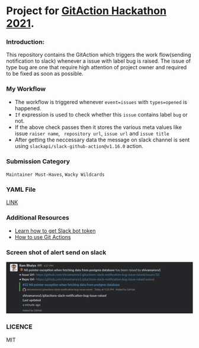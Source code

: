 # Project for [GitAction Hackathon 2021](https://dev.to/devteam/join-us-for-the-2021-github-actions-hackathon-on-dev-4hn4).

### Introduction:
This repository contains the GitAction which triggers the work flow(sending notification to slack) whenever a issue with label bug is raised. The issue of type bug are one that require high attention of project owner and required to be fixed as soon as possible.

### My Workflow
- The workflow is triggered whenever `event=issues`  with `types=opened` is happened.
- `If` expression is used to check whether this `issue` contains label `bug` or not. 
- If the above check passes then it stores the various meta values like issue `raiser name`, ` repository url`, `issue url` and `issue title`
- After getting the neccessary data the message on slack channel is sent using `slackapi/slack-github-action@v1.16.0` action.


### Submission Category
`Maintainer Must-Haves`, `Wacky Wildcards`

### YAML File
[LINK](https://github.com/shivamarora1/gitactions-slack-notification-bug-issue-raised/blob/main/.github/workflows/github-actions-demo.yml)

### Additional Resources
- [Learn how to get Slack bot token](https://api.slack.com/bot-users)
- [How to use Git Actions](https://docs.github.com/en/actions)

### Screen shot of alert send on slack
![Screenshot](res/screenshot.png)

### LICENCE
MIT
